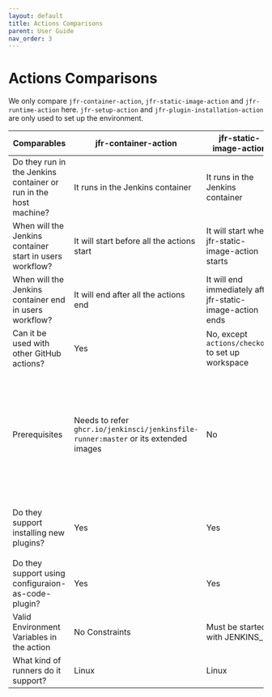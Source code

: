 ```yaml
---
layout: default
title: Actions Comparisons
parent: User Guide
nav_order: 3
---
```


# Actions Comparisons
We only compare `jfr-container-action`, `jfr-static-image-action` and `jfr-runtime-action` here. `jfr-setup-action` and `jfr-plugin-installation-action` are only used to set up the environment.

| Comparables | jfr-container-action | jfr-static-image-action | jfr-runtime-action |
| ----------- | ----------- | ----------- | ----------- |
| Do they run in the Jenkins container or run in the host machine? | It runs in the Jenkins container | It runs in the Jenkins container | It runs in the host machine directly |
| When will the Jenkins container start in users workflow? | It will start before all the actions start | It will start when jfr-static-image-action starts | N/A |
| When will the Jenkins container end in users workflow? | It will end after all the actions end | It will end immediately after jfr-static-image-action ends | N/A |
| Can it be used with other GitHub actions? | Yes | No, except `actions/checkout` to set up workspace | Yes |
| Prerequisites | Needs to refer `ghcr.io/jenkinsci/jenkinsfile-runner:master` or its extended images | No | Needs to set up the environment by `jfr-setup-action`. If you want to download extra plugins, you need to run `jfr-plugin-installation-action` |
| Do they support installing new plugins? | Yes | Yes | New plugins needs to be installed by `jfr-plugin-installation-action` |
| Do they support using configuraion-as-code-plugin? | Yes | Yes | Yes |
| Valid Environment Variables in the action | No Constraints | Must be started with JENKINS_ | No Constraints |
| What kind of runners do it support? | Linux | Linux | Linux, macOS, Windows |